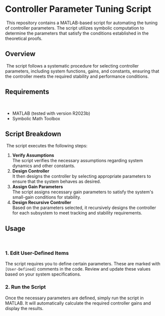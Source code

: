 # Controller Parameter Tuning Script
﻿
This repository contains a MATLAB-based script for automating the tuning of controller parameters. The script utilizes symbolic computation to determine the parameters that satisfy the conditions established in the theoretical proofs.
﻿
## Overview
﻿
The script follows a systematic procedure for selecting controller parameters, including system functions, gains, and constants, ensuring that the controller meets the required stability and performance conditions.
﻿
## Requirements
﻿
- MATLAB (tested with version R2023b)
- Symbolic Math Toolbox
﻿
## Script Breakdown
﻿
The script executes the following steps:
﻿
1. **Verify Assumptions**  
The script verifies the necessary assumptions regarding system dynamics and other constants.
﻿
2. **Design Controller**  
It then designs the controller by selecting appropriate parameters to ensure that the system behaves as desired.
﻿
3. **Assign Gain Parameters**  
The script assigns necessary gain parameters to satisfy the system's small-gain conditions for stability.
﻿
4. **Design Recursive Controller**  
Based on the parameters selected, it recursively designs the controller for each subsystem to meet tracking and stability requirements.
﻿
## Usage
﻿
### 1. Edit User-Defined Items
The script requires you to define certain parameters. These are marked with `[User-Defined]` comments in the code. Review and update these values based on your system specifications.
﻿
### 2. Run the Script
Once the necessary parameters are defined, simply run the script in MATLAB. It will automatically calculate the required controller gains and display the results.
﻿